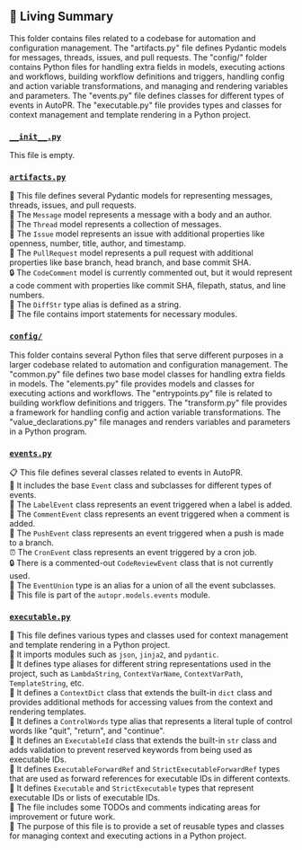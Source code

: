 

<!-- Living README Summary -->
## 🌳 Living Summary

This folder contains files related to a codebase for automation and configuration management. The "artifacts.py" file defines Pydantic models for messages, threads, issues, and pull requests. The "config/" folder contains Python files for handling extra fields in models, executing actions and workflows, building workflow definitions and triggers, handling config and action variable transformations, and managing and rendering variables and parameters. The "events.py" file defines classes for different types of events in AutoPR. The "executable.py" file provides types and classes for context management and template rendering in a Python project.


### [`__init__.py`](https://github.com/raphael-francis/AutoPR-internal/blob/cde288186d52143cd526034ab0c0cce35e24583b/./autopr/models/__init__.py)

This file is empty.  


### [`artifacts.py`](https://github.com/raphael-francis/AutoPR-internal/blob/cde288186d52143cd526034ab0c0cce35e24583b/./autopr/models/artifacts.py)

📄 This file defines several Pydantic models for representing messages, threads, issues, and pull requests.   
📝 The `Message` model represents a message with a body and an author.   
🧵 The `Thread` model represents a collection of messages.   
🔧 The `Issue` model represents an issue with additional properties like openness, number, title, author, and timestamp.   
🔀 The `PullRequest` model represents a pull request with additional properties like base branch, head branch, and base commit SHA.   
🔒 The `CodeComment` model is currently commented out, but it would represent a code comment with properties like commit SHA, filepath, status, and line numbers.   
📝 The `DiffStr` type alias is defined as a string.   
📝 The file contains import statements for necessary modules.  


### [`config/`](https://github.com/raphael-francis/AutoPR-internal/blob/cde288186d52143cd526034ab0c0cce35e24583b/./autopr/models/config)

This folder contains several Python files that serve different purposes in a larger codebase related to automation and configuration management. The "common.py" file defines two base model classes for handling extra fields in models. The "elements.py" file provides models and classes for executing actions and workflows. The "entrypoints.py" file is related to building workflow definitions and triggers. The "transform.py" file provides a framework for handling config and action variable transformations. The "value_declarations.py" file manages and renders variables and parameters in a Python program.  


### [`events.py`](https://github.com/raphael-francis/AutoPR-internal/blob/cde288186d52143cd526034ab0c0cce35e24583b/./autopr/models/events.py)

📋 This file defines several classes related to events in AutoPR.    
🔧 It includes the base `Event` class and subclasses for different types of events.    
🔖 The `LabelEvent` class represents an event triggered when a label is added.    
💬 The `CommentEvent` class represents an event triggered when a comment is added.    
📝 The `PushEvent` class represents an event triggered when a push is made to a branch.    
⏰ The `CronEvent` class represents an event triggered by a cron job.    
🔒 There is a commented-out `CodeReviewEvent` class that is not currently used.    
🔀 The `EventUnion` type is an alias for a union of all the event subclasses.    
📄 This file is part of the `autopr.models.events` module.  


### [`executable.py`](https://github.com/raphael-francis/AutoPR-internal/blob/cde288186d52143cd526034ab0c0cce35e24583b/./autopr/models/executable.py)

📝 This file defines various types and classes used for context management and template rendering in a Python project.  
📝 It imports modules such as `json`, `jinja2`, and `pydantic`.  
📝 It defines type aliases for different string representations used in the project, such as `LambdaString`, `ContextVarName`, `ContextVarPath`, `TemplateString`, etc.  
📝 It defines a `ContextDict` class that extends the built-in `dict` class and provides additional methods for accessing values from the context and rendering templates.  
📝 It defines a `ControlWords` type alias that represents a literal tuple of control words like "quit", "return", and "continue".  
📝 It defines an `ExecutableId` class that extends the built-in `str` class and adds validation to prevent reserved keywords from being used as executable IDs.  
📝 It defines `ExecutableForwardRef` and `StrictExecutableForwardRef` types that are used as forward references for executable IDs in different contexts.  
📝 It defines `Executable` and `StrictExecutable` types that represent executable IDs or lists of executable IDs.  
📝 The file includes some TODOs and comments indicating areas for improvement or future work.  
📝 The purpose of this file is to provide a set of reusable types and classes for managing context and executing actions in a Python project.  

<!-- Living README Summary -->